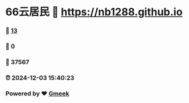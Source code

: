 # 66云居民 :link: https://nb1288.github.io 
### :page_facing_up: [13](https://nb1288.github.io/tag.html) 
### :speech_balloon: 0 
### :hibiscus: 37567 
### :alarm_clock: 2024-12-03 15:40:23 
### Powered by :heart: [Gmeek](https://github.com/Meekdai/Gmeek)
